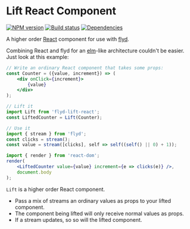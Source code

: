 # Lift React Component
[![NPM version](http://img.shields.io/npm/v/flyd-lift-react.svg?style=flat-square)](https://www.npmjs.com/package/flyd-lift-react)
[![Build status](http://img.shields.io/travis/jwoudenberg/flyd-lift-react/master.svg?style=flat-square)](https://travis-ci.org/jwoudenberg/flyd-lift-react)
[![Dependencies](https://img.shields.io/david/jwoudenberg/flyd-lift-react.svg?style=flat-square)](https://david-dm.org/jwoudenberg/flyd-lift-react)

A higher order [React](http://facebook.github.io/react/) component for use with [flyd](https://github.com/paldepind/flyd).

Combining React and flyd for an [elm](http://elm-lang.org/)-like architecture couldn't be easier.
Just look at this example:

```jsx
// Write an ordinary React component that takes some props:
const Counter = ({value, increment}) => (
    <div onClick={increment}>
        {value}
    </div>
);

// Lift it
import Lift from 'flyd-lift-react';
const LiftedCounter = Lift(Counter);

// Use it
import { stream } from 'flyd';
const clicks = stream();
const value = stream([clicks], self => self((self() || 0) + 1));

import { render } from 'react-dom';
render(
    <LiftedCounter value={value} increment={e => clicks(e)} />,
    document.body
);
```

`Lift` is a higher order React component.
- Pass a mix of streams an ordinary values as props to your lifted component.
- The component being lifted will only receive normal values as props.
- If a stream updates, so so will the lifted component.
